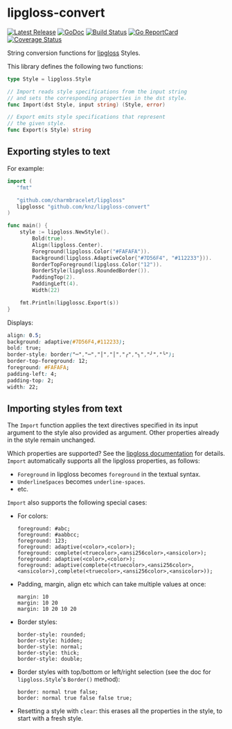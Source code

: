 # lipgloss-convert

[![Latest Release](https://img.shields.io/github/release/knz/lipgloss-convert.svg)](https://github.com/knz/lipgloss-convert/releases)
[![GoDoc](https://godoc.org/github.com/golang/gddo?status.svg)](https://pkg.go.dev/github.com/knz/lipgloss-convert)
[![Build Status](https://github.com/knz/lipgloss-convert/workflows/build/badge.svg)](https://github.com/knz/lipgloss-convert/actions)
[![Go ReportCard](https://goreportcard.com/badge/knz/lipgloss-convert)](https://goreportcard.com/report/knz/lipgloss-convert)
[![Coverage Status](https://coveralls.io/repos/github/knz/lipgloss-convert/badge.svg)](https://coveralls.io/github/knz/lipgloss-convert)

String conversion functions for [lipgloss](https://github.com/charmbracelet/lipgloss) Styles.

This library defines the following two functions:

```go
type Style = lipgloss.Style

// Import reads style specifications from the input string
// and sets the corresponding properties in the dst style.
func Import(dst Style, input string) (Style, error)

// Export emits style specifications that represent
// the given style.
func Export(s Style) string
```

## Exporting styles to text

For example:

```go
import (
   "fmt"

   "github.com/charmbracelet/lipgloss"
   lipglossc "github.com/knz/lipgloss-convert"
)

func main() {
    style := lipgloss.NewStyle().
        Bold(true).
        Align(lipgloss.Center).
        Foreground(lipgloss.Color("#FAFAFA")).
        Background(lipgloss.AdaptiveColor{"#7D56F4", "#112233"})).
        BorderTopForeground(lipgloss.Color("12")).
        BorderStyle(lipgloss.RoundedBorder()).
        PaddingTop(2).
        PaddingLeft(4).
        Width(22)

    fmt.Println(lipglossc.Export(s))
}
```

Displays:

``` css
align: 0.5;
background: adaptive(#7D56F4,#112233);
bold: true;
border-style: border("─","─","│","│","╭","╮","╯","╰");
border-top-foreground: 12;
foreground: #FAFAFA;
padding-left: 4;
padding-top: 2;
width: 22;
```

## Importing styles from text

The `Import` function applies the text directives specified in its input
argument to the style also provided as argument. Other properties already
in the style remain unchanged.

Which properties are supported? See the [lipgloss
documentation](https://pkg.go.dev/github.com/charmbracelet/lipgloss)
for details. `Import` automatically supports all the lipgloss
properties, as follows:

- `Foreground` in lipgloss becomes `foreground` in the textual syntax.
- `UnderlineSpaces` becomes `underline-spaces`.
- etc.

`Import` also supports the following special cases:

- For colors:

  ```
  foreground: #abc;
  foreground: #aabbcc;
  foreground: 123;
  foreground: adaptive(<color>,<color>);
  foreground: complete(<truecolor>,<ansi256color>,<ansicolor>);
  foreground: adaptive(<color>,<color>);
  foreground: adaptive(complete(<truecolor>,<ansi256color>,<ansicolor>),complete(<truecolor>,<ansi256color>,<ansicolor>));
  ```

- Padding, margin, align etc which can take multiple values at once:

  ```
  margin: 10
  margin: 10 20
  margin: 10 20 10 20
  ```

- Border styles:

  ```
  border-style: rounded;
  border-style: hidden;
  border-style: normal;
  border-style: thick;
  border-style: double;
  ```

- Border styles with top/bottom or left/right selection (see the doc
  for `lipgloss.Style`'s `Border()` method):

  ```
  border: normal true false;
  border: normal true false false true;
  ```

- Resetting a style with `clear`: this erases all the properties
  in the style, to start with a fresh style.
